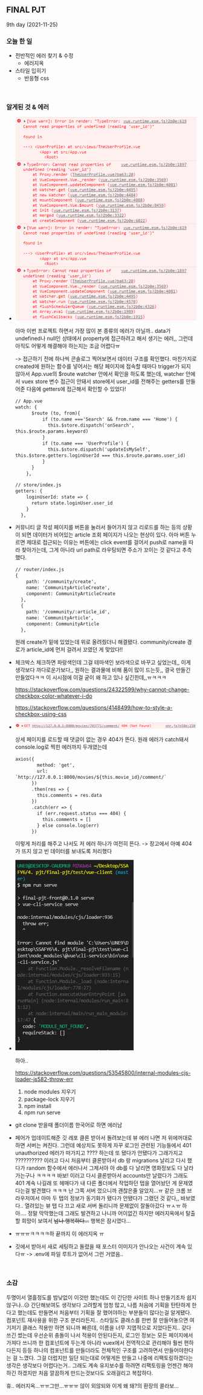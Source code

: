 ## FINAL PJT

9th day (2021-11-25)

### 오늘 한 일

* 전반적인 에러 찾기 & 수정
  * 에러지옥
* 스타일 입히기
  * 반응형 css

<br>

### 알게된 것 & 에러

* ![1125error](TIL_211125_pjt.assets/1125error.PNG)

  아마 이번 프로젝트 하면서 가장 많이 본 종류의 에러가 아닐까.. data가 undefined나 null인 상태에서 property에 접근하려고 해서 생기는 에러,, 그런데 아직도 어떻게 해결해야 하는지는 조금 어렵다ㅠ

   -> 접근하기 전에 하나씩 콘솔로그 찍어보면서 데이터 구조를 확인했다. 마찬가지로 created에 원하는 함수를 넣어서는 해당 페이지에 접속할 때마다 trigger가 되지 않아서 App.vue의 $route watcher 안에서 확인을 하도록 했는데, watcher 안에서 vuex store 변수 접근이 안돼서 store에서 user_id를 전해주는 getters를 만들어준 다음에 getters에 접근해서 확인할 수 있었다! 

  ```
  // App.vue
  watch: {
        $route (to, from){
            if (to.name ==='Search' && from.name === 'Home') {
              this.$store.dispatch('onSearch', this.$route.params.keyword) 
            }
            if (to.name === 'UserProfile') {
              this.$store.dispatch('updateIsMySelf', this.$store.getters.loginUserId === this.$route.params.user_id)
            }
        }
      },
  ```

  ```
  // store/index.js
  getters: {
      loginUserId: state => {
        return state.loginUser.user_id
      }
    },
  ```

* 커뮤니티 글 작성 페이지를 버튼을 눌러서 들어가지 않고 리로드를 하는 등의 상황이 되면 데이터가 비어있는 article 조회 페이지가 나오는 현상이 있다. 아마 버튼 누르면 제대로 접근되는 이유는 버튼에는 click event를 걸어서 push로 name을 따라 찾아가는데, 그게 아니라 url path로 라우팅되면 주소가 꼬이는 것 같다고 추측했다.

  ```
  // router/index.js
  {
      path: '/community/create',
      name: 'CommunityArticleCreate',
      component: CommunityArticleCreate
    },
    {
      path: '/community/:article_id',
      name: 'CommunityArticle',
      component: CommunityArticle
    },
  ```

  원래 create가 밑에 있었는데 위로 올려줬더니 해결됐다. community/create 경로가 article_id에 먼저 걸려서 꼬였던 게 맞았다!! 

* 체크박스 체크하면 파랑색인데 그걸 테마색인 보라색으로 바꾸고 싶었는데,, 이게 생각보다 까다로운가보다,, 원하는 결과물에 비해 품이 많이 드는듯,, 결국 만들긴 만들었다ㅋㅋ 이 시시점에 이걸 굳이 왜 하고 있나 싶긴한데,,ㅠㅋㅋㅋ

  https://stackoverflow.com/questions/24322599/why-cannot-change-checkbox-color-whatever-i-do

  https://stackoverflow.com/questions/4148499/how-to-style-a-checkbox-using-css
  
* ![1125error2](TIL_211125_pjt.assets/1125error2.PNG)

  상세 페이지를 로드할 때 댓글이 없는 경우 404가 뜬다. 원래 에러가 catch돼서 console.log로 찍힌 에러까지 두개였는데

  ```
  axios({
          method: 'get',
          url: `http://127.0.0.1:8000/movies/${this.movie_id}/comment/`
        })
        .then(res => {
          this.comments = res.data
        })
        .catch(err => {
          if (err.request.status === 404) {
            this.comments = []
          } else console.log(err)
        })  
  ```

  이렇게 처리를 해주고 나서도 저 에러 하나가 여전히 뜬다. -> 장고에서 아예 404가 뜨지 않고 빈 데이터를 보내도록 처리했다

* ![1125err](TIL_211125_pjt.assets/1125err.PNG)

  하아..

  https://stackoverflow.com/questions/53545800/internal-modules-cjs-loader-js582-throw-err

  1. node modules 지우기 
  2.  package-lock 지우기
  3. npm install
  4. npm run serve

* git clone 받을때 폴더이름 한국어로 하면 에러남

* 페어가 업데이트해준 깃 레포 클론 받아서 돌려보는데 뷰 에러 나면 저 위에꺼대로 하면 서버는 켜진다. 그런데 예상치도 못하게 자꾸 로그인 관련된 기능들에서 401 unauthorized 에러가 떠가지고 ???? 하는데 또 됐다가 안됐다가 그래가지고 ?????????? 이러고 다시 처음부터 클론받아서 db 랑 migrations 날리고 다시 했다가 random 함수에서 에러나서 그제서야 아 db를 다 날리면 영화정보도 다 날라가는구나 ㅋㅋㅋㅋ 바보! 이러고 다시 클론받아서 accounts만 날렸다가 그래도 401 계속 나길래 또 헤매다가 내 다른 폴더에서 작업하던 탭을 열어놨던 게 문제였다는걸 발견했다 ㅋㅋㅋ 난 그쪽 서버 껐으니까 괜찮은줄 알았지...ㅠ 같은 크롬 브라우저여서 아마 두 탭의 정보가 동기화가 됐다가 안됐다가 그랬던 것 같다,, 바보였다.. 열려있는 뷰 탭 다 끄고 새로 서버 돌리니까 문제없이 잘돌아갔다 ㅠㅅㅠ 하아.... 정말 막막했는데 그래도 발견하고 나니까 어이없긴 하지만 에러지옥에서 탈출할 희망이 보여서 ~~넘나 행복하다...~~ 행복은 잠시였다...

* ㅠㅠㅠㅋㅋㅋㅋ하 끝까지 이 에러지옥 ㅠ

* 깃에서 받아서 새로 세팅하고 돌렸을 때 포스터 이미지가 안나오는 사건이 계속 있다ㅠ -> .env에 파일 루트가 없어서 그런 거였음.. 

<br>

### 소감

두명이서 열흘정도를 밤낮없이 이것만 했는데도 이 간단한 사이트 하나 만들기조차 쉽지 않구나..😥 간단해보여도 생각보다 고려할게 엄청 많고, 나름 처음에 기획을 탄탄하게 한다고 했는데도 만들면서 처음부터 기획을 잘 했어야하는 부분들이 많다는걸 알게됐다. 컴포넌트 재사용을 위한 구조 분리라든지.. 스타일도 클래스를 한번 잘 만들어놓으면 여기저기 클래스 적용만 하면 되니까 빠른데, 이름을 너무 지엽적으로 지었다든지.. 갖다 쓰긴 썼는데 우선순위 충돌이 나서 적용이 안된다든지, 로그인 정보는 모든 페이지에서 가져다 쓰니까 한 컴포넌트에 두는게 아니라 vuex에서 전역적으로 관리해야 훨씬 편하다든지 등등 하나의 컴포넌트를 만들더라도 전체적인 구조를 고려하면서 만들어야한다는 걸 느꼈다. 그걸 더럽지만 일단 되는대로 어떻게든 만들고 나중에 리팩토링하겠다는 생각은 생각보다 어렵다는거.. 그래도 계속 유지보수를 하려면 리팩토링을 언젠간 해야 하긴 하겠지만 처음 깔끔하게 만드는것보다도 오래걸리고 복잡하다. 

휴.. 에러지옥...ㅠㅠ그만...ㅠㅠㅠ 않이 외않되와 이게 왜 돼?의 환장의 콜라보...

<br>

